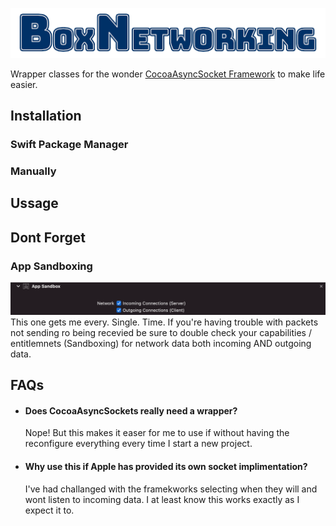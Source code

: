 ![BoxNetwrokingLogo]

Wrapper classes for the wonder [CocoaAsyncSocket Framework] to make life easier.

## Installation

### Swift Package Manager

### Manually

## Ussage

## Dont Forget

### App Sandboxing

![appSandboxing]
This one gets me every. Single. Time. If you're having trouble with packets not sending ro being recevied be sure to double check your capabilities / entitlemnets (Sandboxing) for network data both incoming AND outgoing data.


## FAQs

- #### Does CocoaAsyncSockets really need a wrapper?
    Nope! But this makes it easer for me to use if without having the reconfigure everything every time I start a new project.
- #### Why use this if Apple has provided its own socket implimentation?
    I've had challanged with the framekworks selecting when they will and wont listen to incoming data. I at least know this works exactly as I expect it to.


[appSandboxing]: ./readmeAssets/appSandboxing.png
[BoxNetwrokingLogo]: ./readmeAssets/Blue_Background.png

[CocoaAsyncSocket Framework]:https://github.com/robbiehanson/CocoaAsyncSocket